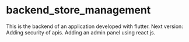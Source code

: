 # backend_store_management
This is the backend of an application developed with flutter.
Next version: Adding security of apis.
              Adding an admin panel using react js.
